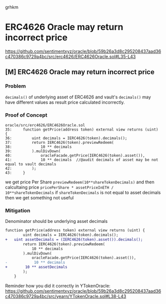 grhkm
# ERC4626 Oracle may return incorrect price

https://github.com/sentimentxyz/oracle/blob/59b26a3d8c295208437aad36c470386c9729a4bc/src/erc4626/ERC4626Oracle.sol#L35-L43
## [M] ERC4626 Oracle may return incorrect price
### Problem
`decimals()` of underlying asset of ERC4626 and vault's `decimals()` may have different values
as result price calculated incorrectly.
### Proof of Concept
```solidity
oracle/src/erc4626/ERC4626Oracle.sol
35:     function getPrice(address token) external view returns (uint) {
36:         uint decimals = IERC4626(token).decimals();
37:         return IERC4626(token).previewRedeem(
38:             10 ** decimals
39:         ).mulDivDown(
40:             oracleFacade.getPrice(IERC4626(token).asset()),
41:             10 ** decimals  //@audit decimals of asset may be not equal to vault decimals
42:         );
43:     }
```
we get price Per Share `previewRedeem(10**shareTokenDecimals)`
and then calcultaing price `pricePerShare * assetPriceInETH / 10**shareTokenDecimals`
if `shareTokenDecimals` is not equal to asset decimals then we get something not useful
### Mitigation
Denominator should be underlying asset decimals
```diff
function getPrice(address token) external view returns (uint) {
        uint decimals = IERC4626(token).decimals();
+	uint assetDecimals = (IERC4626(token).asset()).decimals();
        return IERC4626(token).previewRedeem(
            10 ** decimals
        ).mulDivDown(
            oracleFacade.getPrice(IERC4626(token).asset()),
-            10 ** decimals
+	     10 ** assetDecimals
        );
    }
```
Reminder how you did it correctly in YTokenOracle:
https://github.com/sentimentxyz/oracle/blob/59b26a3d8c295208437aad36c470386c9729a4bc/src/yearn/YTokenOracle.sol#L38-L43
